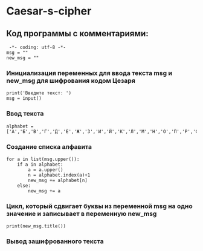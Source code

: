 # Caesar-s-cipher
## Код программы с комментариями:   
```
 -*- coding: utf-8 -*-
msg = ""
new_msg = ""
```
### Инициализация переменных для ввода текста msg и new_msg для шифрования кодом Цезаря
```
print('Введите текст: ')
msg = input()
```
### Ввод текста
```
alphabet = ['А','Б','В','Г','Д','Е','Ж','З','И','Й','К','Л','М','Н','О','П','Р','С','Т','У','Ф','Х','Ц','Ч','Ш','Щ','Ъ','Ы','Ь','Э','Ю','Я']
```
### Создание списка алфавита
```
for a in list(msg.upper()):
    if a in alphabet:
        a = a.upper()
        n = alphabet.index(a)+1
        new_msg += alphabet[n]
    else:
        new_msg += a
```
### Цикл, который сдвигает буквы из переменной msg на одно значение и записывает в переменную new_msg

```
print(new_msg.title()) 
```
### Вывод зашифрованного текста
